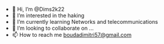 - 👋 Hi, I’m @Dims2k22
- 👀 I’m interested in the haking
- 🌱 I’m currently learning Networks and telecommunications
- 💞️ I’m looking to collaborate on ...
- 📫 How to reach me boudadimitri57@gmail.com 

<!---
Dims2k22/Dims2k22 is a ✨ special ✨ repository because its `README.md` (this file) appears on your GitHub profile.
You can click the Preview link to take a look at your changes.
--->
